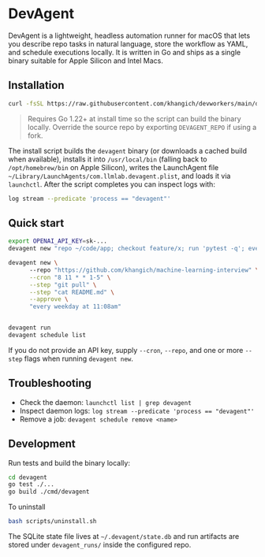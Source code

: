 # DevAgent

DevAgent is a lightweight, headless automation runner for macOS that lets you describe repo tasks in natural language, store the workflow as YAML, and schedule executions locally. It is written in Go and ships as a single binary suitable for Apple Silicon and Intel Macs.

## Installation

```bash
curl -fsSL https://raw.githubusercontent.com/khangich/devworkers/main/devagent/scripts/install.sh | bash
```

> Requires Go 1.22+ at install time so the script can build the binary locally. Override the source repo by exporting `DEVAGENT_REPO` if using a fork.

The install script builds the `devagent` binary (or downloads a cached build when available), installs it into `/usr/local/bin` (falling back to `/opt/homebrew/bin` on Apple Silicon), writes the LaunchAgent file `~/Library/LaunchAgents/com.llmlab.devagent.plist`, and loads it via `launchctl`. After the script completes you can inspect logs with:

```bash
log stream --predicate 'process == "devagent"'
```

## Quick start

```bash
export OPENAI_API_KEY=sk-...
devagent new "repo ~/code/app; checkout feature/x; run 'pytest -q'; every weekday at 9am"

devagent new \                   
      --repo "https://github.com/khangich/machine-learning-interview" \
      --cron "8 11 * * 1-5" \
      --step "git pull" \
      --step "cat README.md" \
      --approve \
      "every weekday at 11:08am"


devagent run
devagent schedule list
```

If you do not provide an API key, supply `--cron`, `--repo`, and one or more `--step` flags when running `devagent new`.

## Troubleshooting

- Check the daemon: `launchctl list | grep devagent`
- Inspect daemon logs: `log stream --predicate 'process == "devagent"'`
- Remove a job: `devagent schedule remove <name>`

## Development

Run tests and build the binary locally:

```bash
cd devagent
go test ./...
go build ./cmd/devagent
```

To uninstall
```bash
bash scripts/uninstall.sh
```

The SQLite state file lives at `~/.devagent/state.db` and run artifacts are stored under `devagent_runs/` inside the configured repo.
